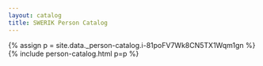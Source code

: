 ```yaml
---
layout: catalog
title: SWERIK Person Catalog
---
```

{% assign p = site.data._person-catalog.i-81poFV7Wk8CN5TX1Wqm1gn %}
{% include person-catalog.html p=p %}

